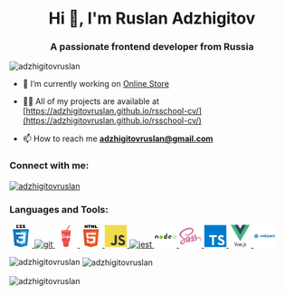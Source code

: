 <h1 align="center">Hi 👋, I'm Ruslan Adzhigitov</h1>
<h3 align="center">A passionate frontend developer from Russia</h3>

<p align="left"> <img src="https://komarev.com/ghpvc/?username=adzhigitovruslan&label=Profile%20views&color=0e75b6&style=flat" alt="adzhigitovruslan" /> </p>

- 🔭 I’m currently working on [Online Store](https://webyastrahanyandco-playnchill.netlify.app/)

- 👨‍💻 All of my projects are available at [https://adzhigitovruslan.github.io/rsschool-cv/](https://adzhigitovruslan.github.io/rsschool-cv/)

- 📫 How to reach me **adzhigitovruslan@gmail.com**

<h3 align="left">Connect with me:</h3>
<p align="left">
<a href="https://linkedin.com/in/adzhigitovruslan" target="blank"><img align="center" src="https://raw.githubusercontent.com/rahuldkjain/github-profile-readme-generator/master/src/images/icons/Social/linked-in-alt.svg" alt="adzhigitovruslan" height="30" width="40" /></a>
</p>

<h3 align="left">Languages and Tools:</h3>
<p align="left"> <a href="https://www.w3schools.com/css/" target="_blank" rel="noreferrer"> <img src="https://raw.githubusercontent.com/devicons/devicon/master/icons/css3/css3-original-wordmark.svg" alt="css3" width="40" height="40"/> </a> <a href="https://git-scm.com/" target="_blank" rel="noreferrer"> <img src="https://www.vectorlogo.zone/logos/git-scm/git-scm-icon.svg" alt="git" width="40" height="40"/> </a> <a href="https://gulpjs.com" target="_blank" rel="noreferrer"> <img src="https://raw.githubusercontent.com/devicons/devicon/master/icons/gulp/gulp-plain.svg" alt="gulp" width="40" height="40"/> </a> <a href="https://www.w3.org/html/" target="_blank" rel="noreferrer"> <img src="https://raw.githubusercontent.com/devicons/devicon/master/icons/html5/html5-original-wordmark.svg" alt="html5" width="40" height="40"/> </a> <a href="https://developer.mozilla.org/en-US/docs/Web/JavaScript" target="_blank" rel="noreferrer"> <img src="https://raw.githubusercontent.com/devicons/devicon/master/icons/javascript/javascript-original.svg" alt="javascript" width="40" height="40"/> </a> <a href="https://jestjs.io" target="_blank" rel="noreferrer"> <img src="https://www.vectorlogo.zone/logos/jestjsio/jestjsio-icon.svg" alt="jest" width="40" height="40"/> </a> <a href="https://nodejs.org" target="_blank" rel="noreferrer"> <img src="https://raw.githubusercontent.com/devicons/devicon/master/icons/nodejs/nodejs-original-wordmark.svg" alt="nodejs" width="40" height="40"/> </a> <a href="https://sass-lang.com" target="_blank" rel="noreferrer"> <img src="https://raw.githubusercontent.com/devicons/devicon/master/icons/sass/sass-original.svg" alt="sass" width="40" height="40"/> </a> <a href="https://www.typescriptlang.org/" target="_blank" rel="noreferrer"> <img src="https://raw.githubusercontent.com/devicons/devicon/master/icons/typescript/typescript-original.svg" alt="typescript" width="40" height="40"/> </a> <a href="https://vuejs.org/" target="_blank" rel="noreferrer"> <img src="https://raw.githubusercontent.com/devicons/devicon/master/icons/vuejs/vuejs-original-wordmark.svg" alt="vuejs" width="40" height="40"/> </a> <a href="https://webpack.js.org" target="_blank" rel="noreferrer"> <img src="https://raw.githubusercontent.com/devicons/devicon/d00d0969292a6569d45b06d3f350f463a0107b0d/icons/webpack/webpack-original-wordmark.svg" alt="webpack" width="40" height="40"/> </a> </p>

<p><img align="left" src="https://github-readme-stats.vercel.app/api/top-langs?username=adzhigitovruslan&show_icons=true&locale=en&layout=compact" alt="adzhigitovruslan" /></p>

<p>&nbsp;<img align="center" src="https://github-readme-stats.vercel.app/api?username=adzhigitovruslan&show_icons=true&locale=en" alt="adzhigitovruslan" /></p>

<p><img align="center" src="https://github-readme-streak-stats.herokuapp.com/?user=adzhigitovruslan&" alt="adzhigitovruslan" /></p>
